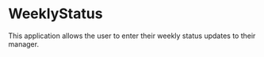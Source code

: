 # WeeklyStatus
This application allows the user to enter their weekly status updates to their manager.

